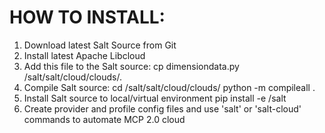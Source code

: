 #  HOW TO INSTALL:
1) Download latest Salt Source from Git
2) Install latest Apache Libcloud
3) Add this file to the Salt source:
    cp dimensiondata.py <salt-src-root-dir>/salt/salt/cloud/clouds/.
4) Compile Salt source:
    cd <salt-src-root-dir>/salt/salt/cloud/clouds/
    python -m compileall .
5) Install Salt source to local/virtual environment
    pip install -e <salt-src-root-dir>/salt
6) Create provider and profile config files and use 'salt' or 'salt-cloud' commands to automate MCP 2.0 cloud
